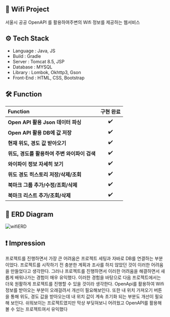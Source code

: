 ## 📍 Wifi Project
서울시 공공 OpenAPI 를 활용하여주변의 Wifi 정보를 제공하는 웹서비스

## ⚙ Tech Stack
- Language : Java, JS
- Build : Gradle 
- Server : Tomcat 8.5, JSP
- Database : MYSQL
- Library : Lombok, Okhttp3, Gson
- Front-End : HTML, CSS, Bootstrap


## 🛠 Function
**Function** | **구현 완료** | 
:------------                                   | :----------------: |  
**Open API 활용 Json 데이터 파싱**              | :heavy_check_mark: | 
**Open API 활용 DB에 값 저장**                  | :heavy_check_mark: | 
**현재 위도, 경도 값 받아오기**                 | :heavy_check_mark: | 
**위도, 경도를 활용하여 주변 와이파이 검색**    | :heavy_check_mark: |
**와이파이 정보 자세히 보기**                   | :heavy_check_mark: |  
**위도 경도 히스토리 저장/삭제/조회**           | :heavy_check_mark: |  
**북마크 그룹 추가/수정/조회/삭제**             | :heavy_check_mark: |  
**북마크 리스트 추가/조회/삭제**                | :heavy_check_mark: |  

## 🧾 ERD Diagram
![wifiERD](https://user-images.githubusercontent.com/99658884/233536975-505e6a1a-94eb-4042-8209-434cdb80526c.png)

## ❗ Impression
프로젝트를 진행하면서 가장 큰 어려움은 프로젝트 세팅과 자바로 DB를 연결하는 부분이었다. 프로젝트를 시작하기 전 충분한 계획과 조사를 하지 않았던 것이 이러한 어려움을 만들었다고 생각한다. 그러나 프로젝트를 진행하면서 이러한 어려움을 해결하면서 새롭게 배워나가는 경험이 매우 유익했다. 이러한 경험을 바탕으로 다음 프로젝트에서는 더욱 원활하게 프로젝트를 진행할 수 있을 것이라 생각한다. OpenApi를 활용하여 Wifi 정보를 받아오는 부분이 오래걸려서 개선이 필요해보인다. 또한 내 위치 가져오기 버튼을 통해 위도, 경도 값을 받아오는데 내 위치 값이 계속 초기화 되는 부분도 개선이 필요해 보인다. 쉬워보이는 프로젝트였지만 막상 부딪혀보니 어려웠고 OpenAPI를 활용해 볼 수 있는 프로젝트여서 유익했다 
